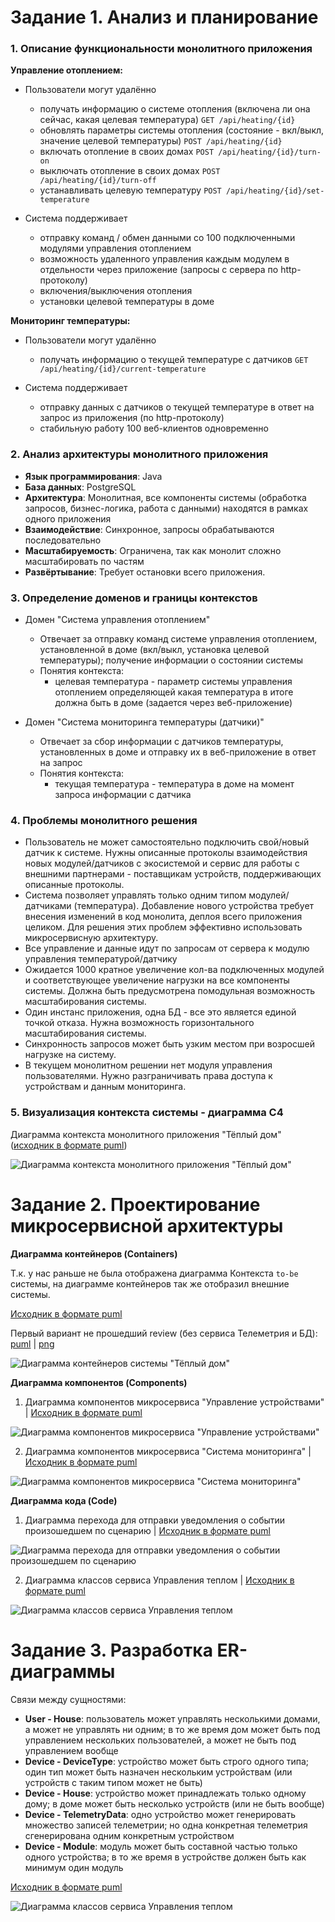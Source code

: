 # Задание 1. Анализ и планирование

### 1. Описание функциональности монолитного приложения

**Управление отоплением:**

- Пользователи могут удалённо
  - получать информацию о системе отопления (включена ли она сейчас, какая целевая температура) `GET /api/heating/{id}`
  - обновлять параметры системы отопления (состояние - вкл/выкл, значение целевой температуры) `POST /api/heating/{id}`
  - включать отопление в своих домах `POST /api/heating/{id}/turn-on` 
  - выключать отопление в своих домах `POST /api/heating/{id}/turn-off`
  - устанавливать целевую температуру `POST /api/heating/{id}/set-temperature`

- Система поддерживает
  - отправку команд / обмен данными со 100 подключенными модулями управления отоплением 
  - возможность удаленного управления каждым модулем в отдельности через приложение (запросы с сервера по http-протоколу)
  - включения/выключения отопления
  - установки целевой температуры в доме

**Мониторинг температуры:**

- Пользователи могут удалённо
  - получать информацию о текущей температуре с датчиков `GET /api/heating/{id}/current-temperature`

- Система поддерживает
  - отправку данных с датчиков о текущей температуре в ответ на запрос из приложения (по http-протоколу)
  - стабильную работу 100 веб-клиентов одновременно

### 2. Анализ архитектуры монолитного приложения

- **Язык программирования**: Java
- **База данных**: PostgreSQL
- **Архитектура**: Монолитная, все компоненты системы (обработка запросов, бизнес-логика, работа с данными) находятся в рамках одного приложения
- **Взаимодействие**: Синхронное, запросы обрабатываются последовательно
- **Масштабируемость**: Ограничена, так как монолит сложно масштабировать по частям
- **Развёртывание**: Требует остановки всего приложения.

### 3. Определение доменов и границы контекстов

- Домен "Система управления отоплением"
  - Отвечает за отправку команд системе управления отоплением, установленной в доме (вкл/выкл, установка целевой температуры); получение информации о состоянии системы  
  - Понятия контекста:
    - целевая температура - параметр системы управления отоплением определяющей какая температура в итоге должна быть в доме (задается через веб-приложение)

- Домен "Система мониторинга температуры (датчики)"
  - Отвечает за сбор информации с датчиков температуры, установленных в доме и отправку их в веб-приложение в ответ на запрос
  - Понятия контекста:
    - текущая температура - температура в доме на момент запроса информации с датчика  

### 4. Проблемы монолитного решения

- Пользователь не может самостоятельно подключить свой/новый датчик к системе. Нужны описанные протоколы взаимодействия новых модулей/датчиков с экосистемой и сервис для работы с внешними партнерами - поставщикам устройств, поддерживающих описанные протоколы. 
- Система позволяет управлять только одним типом модулей/датчиками (температура). Добавление нового устройства требует внесения изменений в код монолита, деплоя всего приложения целиком. Для решения этих проблем эффективно использовать микросервисную архитектуру.
- Все управление и данные идут по запросам от сервера к модулю управления температурой/датчику
- Ожидается 1000 кратное увеличение кол-ва подключенных модулей и соответствующее увеличение нагрузки на все компоненты системы. Должна быть предусмотрена помодульная возможность масштабирования системы.
- Один инстанс приложения, одна БД - все это является единой точкой отказа. Нужна возможность горизонтального масштабирования системы.
- Синхронность запросов может быть узким местом при возросшей нагрузке на систему.
- В текущем монолитном решении нет модуля управления пользователями. Нужно разграничивать права доступа к устройствам и данным мониторинга.  

### 5. Визуализация контекста системы - диаграмма С4

Диаграмма контекста монолитного приложения "Тёплый дом" ([исходник в формате puml](smart-home-monolith/diagrams/1-5-monolith-context.puml))

![Диаграмма контекста монолитного приложения "Тёплый дом"](smart-home-monolith/diagrams/1-5-monolith-context.png)

# Задание 2. Проектирование микросервисной архитектуры

**Диаграмма контейнеров (Containers)**

Т.к. у нас раньше не была отображена диаграмма Контекста `to-be` системы, на диаграмме контейнеров так же отобразил внешние системы.

[Исходник в формате puml](smart-home-monolith/diagrams/2-1-microservices-containers-second-step.puml)

Первый вариант не прошедший review (без сервиса Телеметрия и БД): [puml](smart-home-monolith/diagrams/2-1-microservices-containers-first-step.puml) | [png](smart-home-monolith/diagrams/2-1-microservices-containers-first-step.png)

![Диаграмма контейнеров системы "Тёплый дом"](smart-home-monolith/diagrams/2-1-microservices-containers-second-step.png)

**Диаграмма компонентов (Components)**

1. Диаграмма компонентов микросервиса "Управление устройствами" | [Исходник в формате puml](smart-home-monolith/diagrams/2-2-microservices-components-devices.puml)

![Диаграмма компонентов микросервиса "Управление устройствами"](smart-home-monolith/diagrams/2-2-microservices-components-devices.png)

2. Диаграмма компонентов микросервиса "Система мониторинга" | [Исходник в формате puml](smart-home-monolith/diagrams/2-2-microservices-components-monitoring.puml)

![Диаграмма компонентов микросервиса "Система мониторинга"](smart-home-monolith/diagrams/2-2-microservices-components-monitoring.png)

**Диаграмма кода (Code)**

1. Диаграмма перехода для отправки уведомления о событии произошедшем по сценарию | [Исходник в формате puml](smart-home-monolith/diagrams/2-3-microservices-code-sequence.puml)

![Диаграмма перехода для отправки уведомления о событии произошедшем по сценарию](smart-home-monolith/diagrams/2-3-microservices-code-sequence.png)

2. Диаграмма классов сервиса Управления теплом | [Исходник в формате puml](smart-home-monolith/diagrams/2-3-microservices-code-class.puml)

![Диаграмма классов сервиса Управления теплом](smart-home-monolith/diagrams/2-3-microservices-code-class.png)

# Задание 3. Разработка ER-диаграммы

Связи между сущностями:
- **User - House**: пользователь может управлять несколькими домами, а может не управлять ни одним; в то же время дом может быть под управлением нескольких пользователей, а может не быть под управлением вообще
- **Device - DeviceType**: устройство может быть строго одного типа; один тип может быть назначен нескольким устройствам (или устройств с таким типом может не быть)
- **Device - House**: устройство может принадлежать только одному дому; в доме может быть несколько устройств (или не быть вообще)
- **Device - TelemetryData**: одно устройство может генерировать множество записей телеметрии; но одна конкретная телеметрия сгенерирована одним конкретным устройством
- **Device - Module**: модуль может быть составной частью только одного устройства; в то же время в устройстве должен быть как минимум один модуль

[Исходник в формате puml](smart-home-monolith/diagrams/3-1-microservices-er.puml)

![Диаграмма классов сервиса Управления теплом](smart-home-monolith/diagrams/3-1-microservices-er.png)